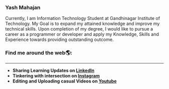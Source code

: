 ### Yash Mahajan

<!--
**YashM20/YashM20** is a ✨ _special_ ✨ repository because its `README.md` (this file) appears on your GitHub profile.

Here are some ideas to get you started:

- 🔭 I’m currently working on ...
- 🌱 I’m currently learning ...
- 👯 I’m looking to collaborate on ...
- 🤔 I’m looking for help with ...
- 💬 Ask me about ...
- 📫 How to reach me: ...
- 😄 Pronouns: ...
- ⚡ Fun fact: ...
-->

Currently, I am Information Technology Student at Gandhinagar Institute of Technology. My Goal is to expand my attained knowledge and improve my technical skills. Upon completion of my degree, I would like to pursue a career as a programmer or developer and apply my Knowledge, Skills and Experience towards providing outstanding outcome.


### Find me around the web🌎:
---

- __Sharing Learning Updates on [LinkedIn](https://www.linkedin.com/in/mahajan-yash-396298170/)__
- __Tinkering with intersection on  [Instagram](https://www.instagram.com/mahajan_yash_20/)__
- __Editing and Uploading casual Videos on [Youtube](https://www.youtube.com/channel/UCA6diOoc8V7t9YBUjztMAag)__
